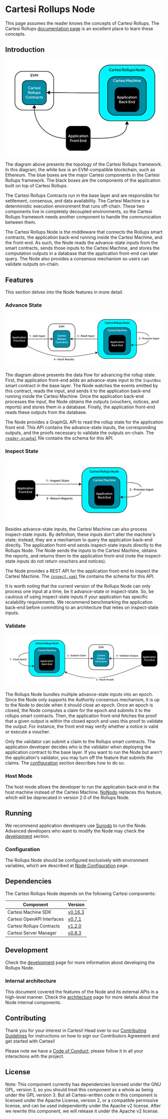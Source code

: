 # Cartesi Rollups Node

This page assumes the reader knows the concepts of Cartesi Rollups.
The Cartesi Rollups [documentation page][rollups-docs] is an excellent place to learn these concepts.

[rollups-docs]: https://docs.cartesi.io/cartesi-rollups/overview/

## Introduction

![Overview](docs/images/overview.svg)

The diagram above presents the topology of the Cartesi Rollups framework.
In this diagram, the white box is an EVM-compatible blockchain, such as Ethereum.
The blue boxes are the major Cartesi components in the Cartesi Rollups framework.
The black boxes are the components of the application built on top of Cartesi Rollups.

The Cartesi Rollups Contracts run in the base layer and are responsible for settlement, consensus, and data availability.
The Cartesi Machine is a deterministic execution environment that runs off-chain.
These two components live in completely decoupled environments, so the Cartesi Rollups framework needs another component to handle the communication between them.

The Cartesi Rollups Node is the middleware that connects the Rollups smart contracts, the application back-end running inside the Cartesi Machine, and the front-end.
As such, the Node reads the advance-state inputs from the smart contracts, sends those inputs to the Cartesi Machine, and stores the computation outputs in a database that the application front-end can later query.
The Node also provides a consensus mechanism so users can validate outputs on-chain.

## Features

This section delves into the Node features in more detail.

### Advance State

![Advance State](docs/images/advance.svg)

The diagram above presents the data flow for advancing the rollup state.
First, the application front-end adds an advance-state input to the `InputBox` smart contract in the base layer.
The Node watches the events emitted by this contract, reads the input, and sends it to the application back-end running inside the Cartesi Machine.
Once the application back-end processes the input, the Node obtains the outputs (vouchers, notices, and reports) and stores them in a database.
Finally, the application front-end reads these outputs from the database.

The Node provides a GraphQL API to read the rollup state for the application front end.
This API contains the advance-state inputs, the corresponding outputs, and the proofs necessary to validate the outputs on-chain.
The [`reader.graphql`](api/graphql/reader.graphql) file contains the schema for this API.

### Inspect State

![Inspect State](docs/images/inspect.svg)

Besides advance-state inputs, the Cartesi Machine can also process inspect-state inputs.
By definition, these inputs don't alter the machine's state; instead, they are a mechanism to query the application back-end directly.
The application front-end sends inspect-state inputs directly to the Rollups Node.
The Node sends the inputs to the Cartesi Machine, obtains the reports, and returns them to the application front-end (note the inspect-state inputs do not return vouchers and notices).

The Node provides a REST API for the application front-end to inspect the Cartesi Machine.
The [`inspect.yaml`](api/openapi/inspect.yaml) file contains the schema for this API.

It is worth noting that the current version of the Rollups Node can only process one input at a time, be it advance-state or inspect-state.
So, be cautious of using inspect-state inputs if your application has specific scalability requirements.
We recommend benchmarking the application back-end before committing to an architecture that relies on inspect-state inputs.

### Validate

![Validate](docs/images/validate.svg)

The Rollups Node bundles multiple advance-state inputs into an epoch.
Since the Node only supports the Authority consensus mechanism, it is up to the Node to decide when it should close an epoch.
Once an epoch is closed, the Node computes a claim for the epoch and submits it to the rollups smart contracts.
Then, the application front-end fetches the proof that a given output is within the closed epoch and uses this proof to validate the output.
For instance, the front end may verify whether a notice is valid or execute a voucher.

Only the validator can submit a claim to the Rollups smart contracts.
The application developer decides who is the validator when deploying the application contract to the base layer.
If you want to run the Node but aren't the application's validator, you may turn off the feature that submits the claims.
The [configuration](#configuration) section describes how to do so.

### Host Mode

The host mode allows the developer to run the application back-end in the host machine instead of the Cartesi Machine.
[NoNodo][nonodo] replaces this feature, which will be deprecated in version 2.0 of the Rollups Node.

[nonodo]: https://github.com/gligneul/nonodo#nonodo

## Running

We recommend application developers use [Sunodo][sunodo-docs] to run the Node.
Advanced developers who want to modify the Node may check the [development](#development) section.

[sunodo-docs]: https://docs.sunodo.io/

### Configuration

The Rollups Node should be configured exclusively with environment variables, which are described at [Node Configuration](docs/config.md) page.

## Dependencies

The Cartesi Rollups Node depends on the following Cartesi components:

| Component | Version |
|---|---|
| Cartesi Machine SDK | [v0.16.3](https://github.com/cartesi/machine-emulator-sdk/releases/tag/v0.16.3) |
| Cartesi OpenAPI Interfaces | [v0.7.1](https://github.com/cartesi/openapi-interfaces/releases/tag/v0.7.1) |
| Cartesi Rollups Contracts | [v1.2.0](https://github.com/cartesi/rollups-contracts/releases/tag/v1.2.0) |
| Cartesi Server Manager | [v0.8.3](https://github.com/cartesi/server-manager/releases/tag/v0.8.3) |

## Development

Check the [development](docs/development.md) page for more information about developing the Rollups Node.

### Internal architecture

This document covered the features of the Node and its external APIs in a high-level manner.
Check the [architecture](docs/architecture.md) page for more details about the Node internal components.

## Contributing

Thank you for your interest in Cartesi!
Head over to our [Contributing Guidelines](docs/contributing.md) for instructions on how to sign our Contributors Agreement and get started with Cartesi!

Please note we have a [Code of Conduct](docs/code_of_conduct.md); please follow it in all your interactions with the project.

## License

Note: This component currently has dependencies licensed under the GNU GPL, version 3, so you should treat this component as a whole as being under the GPL version 3.
But all Cartesi-written code in this component is licensed under the Apache License, version 2, or a compatible permissive license, and can be used independently under the Apache v2 license.
After we rewrite this component, we will release it under the Apache v2 license.
